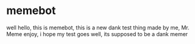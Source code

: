 # memebot
well hello, this is memebot, this is a new dank test thing made by me, Mr. Meme
enjoy, i hope my test goes well, its supposed to be a dank memer 
